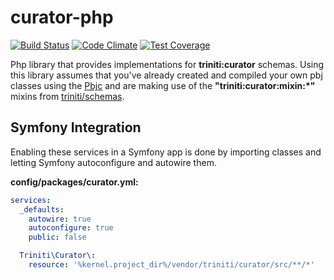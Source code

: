 curator-php
=============

[![Build Status](https://api.travis-ci.org/triniti/curator-php.svg)](https://travis-ci.org/triniti/curator-php)
[![Code Climate](https://codeclimate.com/github/triniti/curator-php/badges/gpa.svg)](https://codeclimate.com/github/triniti/curator-php)
[![Test Coverage](https://codeclimate.com/github/triniti/curator-php/badges/coverage.svg)](https://codeclimate.com/github/triniti/curator-php/coverage)

Php library that provides implementations for __triniti:curator__ schemas. Using this library assumes that you've already created and compiled your own pbj classes using the [Pbjc](https://github.com/gdbots/pbjc-php) and are making use of the __"triniti:curator:mixin:*"__ mixins from [triniti/schemas](https://github.com/triniti/schemas).


## Symfony Integration
Enabling these services in a Symfony app is done by importing classes and letting Symfony autoconfigure and autowire them.

__config/packages/curator.yml:__

```yaml
services:
  _defaults:
    autowire: true
    autoconfigure: true
    public: false

  Triniti\Curator\:
    resource: '%kernel.project_dir%/vendor/triniti/curator/src/**/*'

```
